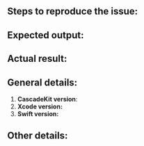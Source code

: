 ## Steps to reproduce the issue:


## Expected output: 


## Actual result:


## General details:
1. **CascadeKit version**:
2. **Xcode version:**
3. **Swift version:**

## Other details:
